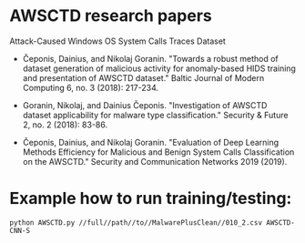 # AWSCTD research papers

Attack-Caused Windows OS System Calls Traces Dataset

 - Čeponis, Dainius, and Nikolaj Goranin. "Towards a robust method of dataset generation of malicious activity for anomaly-based HIDS training and presentation of AWSCTD dataset." Baltic Journal of Modern Computing 6, no. 3 (2018): 217-234.

 - Goranin, Nikolaj, and Dainius Čeponis. "Investigation of AWSCTD dataset applicability for malware type classification." Security & Future 2, no. 2 (2018): 83-86.

 - Čeponis, Dainius, and Nikolaj Goranin. "Evaluation of Deep Learning Methods Efficiency for Malicious and Benign System Calls Classification on the AWSCTD." Security and Communication Networks 2019 (2019).
 
 # Example how to run training/testing:
 ```
 python AWSCTD.py //full//path//to//MalwarePlusClean//010_2.csv AWSCTD-CNN-S
 ```
